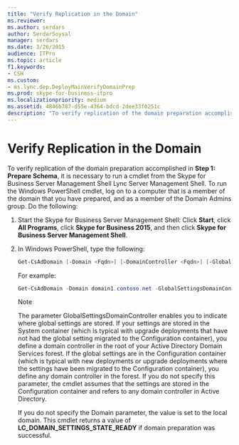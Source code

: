 ```yaml
---
title: "Verify Replication in the Domain"
ms.reviewer: 
ms.author: serdars
author: SerdarSoysal
manager: serdars
ms.date: 3/26/2015
audience: ITPro
ms.topic: article
f1.keywords:
- CSH
ms.custom:
- ms.lync.dep.DeployMainVerifyDomainPrep
ms.prod: skype-for-business-itpro
ms.localizationpriority: medium
ms.assetid: 4846b787-d55e-4364-bdcd-2dee33f0251c
description: "To verify replication of the domain preparation accomplished in Step 1: Prepare Schema, it is necessary to run a cmdlet from the Skype for Business Server Management Shell Lync Server Management Shell. To run the Windows PowerShell cmdlet, log on to a computer that is a member of the domain that you have prepared, and as a member of the Domain Admins group. Do the following:"
---
```


# Verify Replication in the Domain
 
To verify replication of the domain preparation accomplished in **Step 1: Prepare Schema**, it is necessary to run a cmdlet from the Skype for Business Server Management Shell Lync Server Management Shell. To run the Windows PowerShell cmdlet, log on to a computer that is a member of the domain that you have prepared, and as a member of the Domain Admins group. Do the following:
  
1. Start the Skype for Business Server Management Shell: Click **Start**, click **All Programs**, click **Skype for Business 2015**, and then click **Skype for Business Server Management Shell**.
    
2. In Windows PowerShell, type the following:
    
   ```PowerShell
   Get-CsAdDomain [-Domain <Fqdn>] [-DomainController <Fqdn>] [-GlobalCatalog <Fqdn>] [-GlobalSettingsDomainController <Fqdn>]
   ```

    For example:
    
   ```PowerShell
   Get-CsAdDomain -Domain domain1.contoso.net -GlobalSettingsDomainController dc01.domain1.contoso.com
   ```

    > [!NOTE]
    > The parameter GlobalSettingsDomainController enables you to indicate where global settings are stored. If your settings are stored in the System container (which is typical with upgrade deployments that have not had the global setting migrated to the Configuration container), you define a domain controller in the root of your Active Directory Domain Services forest. If the global settings are in the Configuration container (which is typical with new deployments or upgrade deployments where the settings have been migrated to the Configuration container), you define any domain controller in the forest. If you do not specify this parameter, the cmdlet assumes that the settings are stored in the Configuration container and refers to any domain controller in Active Directory. 
  
    If you do not specify the Domain parameter, the value is set to the local domain. This cmdlet returns a value of **LC_DOMAIN_SETTINGS_STATE_READY** if domain preparation was successful.
    

